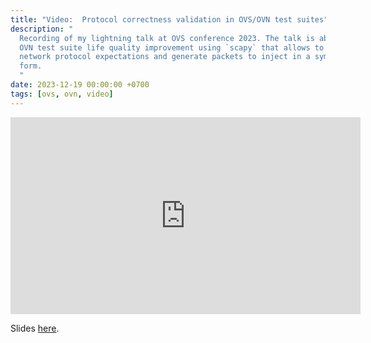 ```yaml
---
title: "Video:  Protocol correctness validation in OVS/OVN test suites"
description: "
  Recording of my lightning talk at OVS conference 2023. The talk is about the
  OVN test suite life quality improvement using `scapy` that allows to express
  network protocol expectations and generate packets to inject in a symbolic
  form.
  "
date: 2023-12-19 00:00:00 +0700
tags: [ovs, ovn, video]
---
```


<iframe width="560" height="315"
src="https://www.youtube.com/embed/2tAQ_RKuf2w?si=ppagqy0Q5zR0Ih8G"
title="YouTube video player" frameborder="0" allow="accelerometer; autoplay;
clipboard-write; encrypted-media; gyroscope; picture-in-picture; web-share"
referrerpolicy="strict-origin-when-cross-origin" allowfullscreen></iframe>

Slides [here](/assets/protocol_validation_test_suites.pdf).
